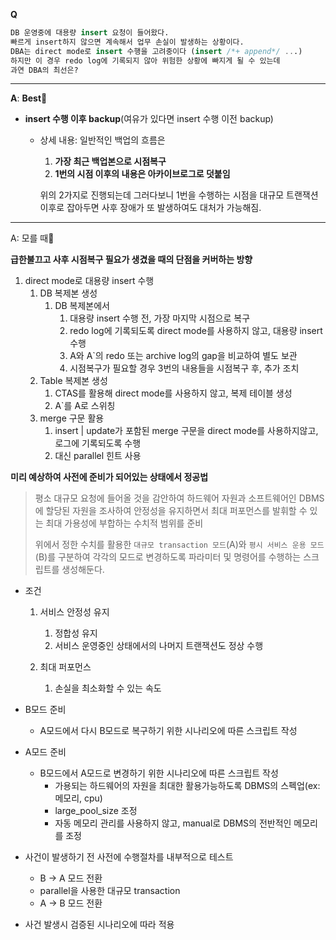 **Q**

```sql
DB 운영중에 대용량 insert 요청이 들어왔다.
빠르게 insert하지 않으면 계속해서 업무 손실이 발생하는 상황이다.
DBA는 direct mode로 insert 수행을 고려중이다 (insert /*+ append*/ ...)
하지만 이 경우 redo log에 기록되지 않아 위험한 상황에 빠지게 될 수 있는데
과연 DBA의 최선은?
```

---

**A**: **Best**🤩

- **insert 수행 이후 backup**(여유가 있다면 insert 수행 이전 backup)

  - 상세 내용: 일반적인 백업의 흐름은

    1. **가장 최근 백업본으로 시점복구**
    2. **1번의 시점 이후의 내용은 아카이브로그로 덧붙임**

    위의 2가지로 진행되는데 그러다보니 1번을 수행하는 시점을 대규모 트랜잭션 이후로 잡아두면 사후 장애가 또 발생하여도 대처가 가능해짐.

---

A: 모를 때🤢

**급한불끄고 사후 시점복구 필요가 생겼을 때의 단점을 커버하는 방향**

1. direct mode로 대용량 insert 수행
   1. DB 복제본 생성
      1. DB 복제본에서
         1. 대용량 insert 수행 전, 가장 마지막 시점으로 복구
         2. redo log에 기록되도록 direct mode를 사용하지 않고, 대용량 insert 수행
         3. A와 A`의 redo 또는 archive log의 gap을 비교하여 별도 보관
         4. 시점복구가 필요할 경우 3번의 내용들을 시점복구 후, 추가 조치
   2. Table 복제본 생성
      1. CTAS를 활용해 direct mode를 사용하지 않고, 복제 테이블 생성
      2. A`를 A로 스위칭
   3. merge 구문 활용
      1. insert | update가 포함된 merge 구문을 direct mode를 사용하지않고, 로그에 기록되도록 수행
      2. 대신 parallel 힌트 사용

**미리 예상하여 사전에 준비가 되어있는 상태에서 정공법**

> 평소 대규모 요청에 들어올 것을 감안하여
> 하드웨어 자원과 소프트웨어인 DBMS에 할당된 자원을 조사하여
> 안정성을 유지하면서 최대 퍼포먼스를 발휘할 수 있는 최대 가용성에 부합하는 수치적 범위를 준비
>
> 위에서 정한 수치를 활용한 `대규모 transaction 모드`(A)와 `평시 서비스 운용 모드`(B)를 구분하여
> 각각의 모드로 변경하도록 파라미터 및 명령어를 수행하는 스크립트를 생성해둔다.

- 조건

  1. 서비스 안정성 유지
     1. 정합성 유지
     2. 서비스 운영중인 상태에서의 나머지 트랜잭션도 정상 수행

  1. 최대 퍼포먼스 
     1. 손실을 최소화할 수 있는 속도

- B모드 준비

  - A모드에서 다시 B모드로 복구하기 위한 시나리오에 따른 스크립트 작성

- A모드 준비

  - B모드에서 A모드로 변경하기 위한 시나리오에 따른 스크립트 작성
    - 가용되는 하드웨어의 자원을 최대한 활용가능하도록 DBMS의 스펙업(ex: 메모리, cpu)
    - large_pool_size 조정
    - 자동 메모리 관리를 사용하지 않고, manual로 DBMS의 전반적인 메모리를 조정

- 사건이 발생하기 전 사전에 수행절차를 내부적으로 테스트

  - B -> A 모드 전환
  - parallel을 사용한 대규모 transaction
  - A -> B 모드 전환

- 사건 발생시 검증된 시나리오에 따라 적용

  

